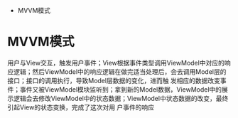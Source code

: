 
* MVVM模式




# MVVM模式

  用户与View交互，触发用户事件；View根据事件类型调用ViewModel中对应的响应逻辑；然后ViewModel中的响应逻辑在做完适当处理后，会去调用Model层的接口；接口的调用执行，导致Model层数据的变化，进而触
  发相应的数据改变事件；事件又被ViewModel模块监听到；拿到新的Model数据，ViewModel中的展示逻辑会去修改ViewModel中的状态数据；ViewModel中状态数据的改变，最终引起View的状态变换，完成了这次对用
  户事件的响应
